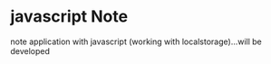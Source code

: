 # javascript Note
 note application with javascript (working with localstorage)...will be developed
